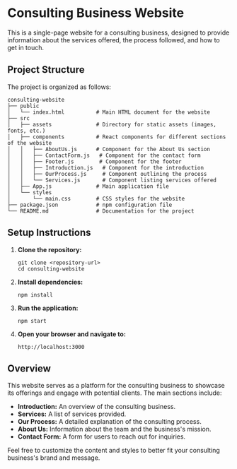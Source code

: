 # Consulting Business Website

This is a single-page website for a consulting business, designed to provide information about the services offered, the process followed, and how to get in touch.

## Project Structure

The project is organized as follows:

```
consulting-website
├── public
│   └── index.html          # Main HTML document for the website
├── src
│   ├── assets              # Directory for static assets (images, fonts, etc.)
│   ├── components          # React components for different sections of the website
│   │   ├── AboutUs.js      # Component for the About Us section
│   │   ├── ContactForm.js   # Component for the contact form
│   │   ├── Footer.js        # Component for the footer
│   │   ├── Introduction.js   # Component for the introduction
│   │   ├── OurProcess.js     # Component outlining the process
│   │   └── Services.js       # Component listing services offered
│   ├── App.js              # Main application file
│   └── styles
│       └── main.css        # CSS styles for the website
├── package.json            # npm configuration file
└── README.md               # Documentation for the project
```

## Setup Instructions

1. **Clone the repository:**
   ```
   git clone <repository-url>
   cd consulting-website
   ```

2. **Install dependencies:**
   ```
   npm install
   ```

3. **Run the application:**
   ```
   npm start
   ```

4. **Open your browser and navigate to:**
   ```
   http://localhost:3000
   ```

## Overview

This website serves as a platform for the consulting business to showcase its offerings and engage with potential clients. The main sections include:

- **Introduction:** An overview of the consulting business.
- **Services:** A list of services provided.
- **Our Process:** A detailed explanation of the consulting process.
- **About Us:** Information about the team and the business's mission.
- **Contact Form:** A form for users to reach out for inquiries.

Feel free to customize the content and styles to better fit your consulting business's brand and message.